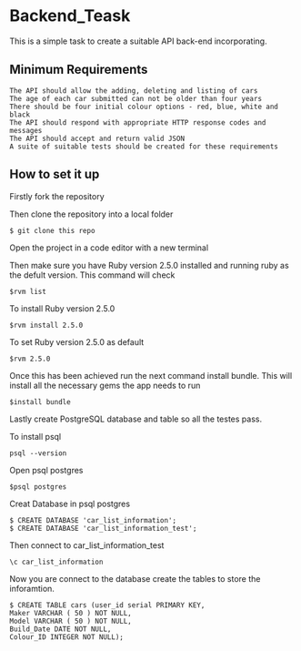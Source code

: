 <h1> Backend_Teask </h1>  

<p>This is a simple task to create a suitable API back-end incorporating.</p> 

<h2>Minimum Requirements</h2>   

``` 
The API should allow the adding, deleting and listing of cars
The age of each car submitted can not be older than four years
There should be four initial colour options - red, blue, white and black
The API should respond with appropriate HTTP response codes and messages
The API should accept and return valid JSON
A suite of suitable tests should be created for these requirements 
```

<h2>How to set it up</h2> 

Firstly fork the repository

Then clone the repository into a local folder
``` 
$ git clone this repo
``` 
Open the project in a code editor with a new terminal 

Then make sure you have Ruby version 2.5.0 installed and running ruby as the defult version. This command will check  
``` 
$rvm list 
```  
To install Ruby version 2.5.0 
``` 
$rvm install 2.5.0
``` 
To set Ruby version 2.5.0  as default 
``` 
$rvm 2.5.0
``` 
Once this has been achieved run the next command install bundle. 
This will install all the necessary gems the app needs to run
``` 
$install bundle
```  
Lastly create PostgreSQL database and table so all the testes pass.  

To install psql
``` 
psql --version
``` 

Open psql postgres
``` 
$psql postgres
``` 

Creat Database in psql postgres
``` 
$ CREATE DATABASE 'car_list_information';  
$ CREATE DATABASE 'car_list_information_test'; 
```
Then connect to car_list_information_test 
``` 
\c car_list_information
```
Now you are connect to the database create the tables to store the inforamtion. 
``` 
$ CREATE TABLE cars (user_id serial PRIMARY KEY, 
Maker VARCHAR ( 50 ) NOT NULL, 
Model VARCHAR ( 50 ) NOT NULL, 
Build_Date DATE NOT NULL, 
Colour_ID INTEGER NOT NULL); 
```



